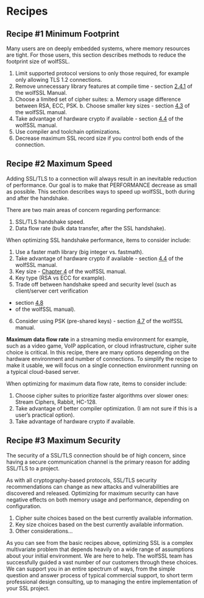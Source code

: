 # Recipes

## Recipe #1 Minimum Footprint

Many users are on deeply embedded systems, where memory resources are tight.
For those users, this section describes methods to reduce the footprint size of wolfSSL.

1. Limit supported protocol versions to only those required, for example only allowing TLS 1.2
connections.
2. Remove unnecessary library features at compile time - section
[2.4.1](https://www.wolfssl.com/wolfSSL/Docs-wolfssl-manual-2-building-wolfssl.html) of the
wolfSSL Manual.
3. Choose a limited set of cipher suites:
    a. Memory usage difference between RSA, ECC, PSK.
    b. Choose smaller key sizes - section
    [4.3](https://www.wolfssl.com/wolfSSL/Docs-wolfssl-manual-4-features.html) of the wolfSSL
    manual.
4. Take advantage of hardware crypto if available - section
[4.4](https://www.wolfssl.com/wolfSSL/Docs-wolfssl-manual-4-features.html) of the wolfSSL manual.
5. Use compiler and toolchain optimizations.
6. Decrease maximum SSL record size if you control both ends of the connection.

## Recipe #2 Maximum Speed

Adding SSL/TLS to a connection will always result in an inevitable reduction of performance.
Our goal is to make that PERFORMANCE decrease as small as possible.
This section describes ways to speed up wolfSSL, both during and after the handshake.

There are two main areas of concern regarding performance:

1. SSL/TLS handshake speed.
2. Data flow rate (bulk data transfer, after the SSL handshake).

When optimizing SSL handshake performance, items to consider include:

1. Use a faster math library (big integer vs. fastmath).
2. Take advantage of hardware crypto if available - section
[4.4](https://www.wolfssl.com/wolfSSL/Docs-wolfssl-manual-4-features.html) of the wolfSSL manual.
3. Key size - [Chapter 4](https://www.wolfssl.com/wolfSSL/Docs-wolfssl-manual-4-features.html) of
the wolfSSL manual.
4. Key type (RSA vs ECC for example).
5. Trade off between handshake speed and security level (such as client/server cert verification
- section [4.8](https://www.wolfssl.com/wolfSSL/Docs-wolfssl-manual-4-features.html)
- of the wolfSSL manual).
6. Consider using PSK (pre-shared keys) -
section [4.7](https://www.wolfssl.com/wolfSSL/Docs-wolfssl-manual-4-features.html) of the wolfSSL
manual.

**Maximum data flow rate** in a streaming media environment for example, such as a video game,
VoIP application, or cloud infrastructure, cipher suite choice is critical. In this recipe,
there are many options depending on the hardware environment and number of connections. To simplify
the recipe to make it usable, we will focus on a single connection environment running on a
typical cloud-based server.

When optimizing for maximum data flow rate, items to consider include:

1. Choose cipher suites to prioritize faster algorithms over slower ones: Stream Ciphers, Rabbit,
HC-128.
2. Take advantage of better compiler optimization. (I am not sure if this is a
user’s practical option).
3. Take advantage of hardware crypto if available.

## Recipe #3 Maximum Security

The security of a SSL/TLS connection should be of high concern, since having a secure
communication channel is the primary reason for adding SSL/TLS to a project.

As with all cryptography-based protocols, SSL/TLS security recommendations can change as new
attacks and vulnerabilities are discovered and released. Optimizing for maximum security can
have negative effects on both memory usage and performance, depending on configuration.

1.  Cipher suite choices based on the best currently available information.
2.  Key size choices based on the best currently available information.
3.  Other considerations…

As you can see from the basic recipes above, optimizing SSL is a complex multivariate problem
that depends heavily on a wide range of assumptions about your initial environment.  We are here
to help. The wolfSSL team has successfully guided a vast number of our customers through these
choices. We can support you in an entire spectrum of ways, from the simple question and answer
process of typical commercial support, to short term professional design consulting, up to
managing the entire implementation of your SSL project.
